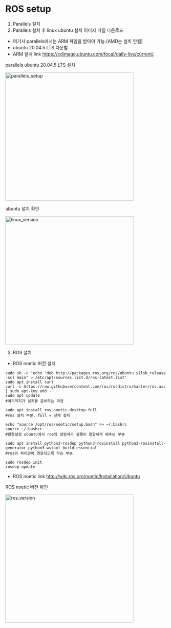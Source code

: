 ROS setup
=========

1. Parallels 설치
2. Parallels 설치 후 linux ubuntu 설치 이미지 파일 다운로드
  - 여기서 parallels에서는 ARM 파일을 받아야 가능.(AMD는 설치 안됨)
  - ubuntu 20.04.5 LTS 다운함. 
  - ARM 설치 link <https://cdimage.ubuntu.com/focal/daily-live/current/>.  
  
  parallels ubuntu 20.04.5 LTS 설치
  <p align="left"><img src = "../images/2022-12-30-ROS_2/parallels_setup.png" width = "400"  title = "parallels_setup"></p>
  ubuntu 설치 확인
  <p align="left"><img src = "../images/2022-12-30-ROS_2/linux_version.png" width = "400"  title = "linux_version"></p>
  
3. ROS 설치
  - ROS noetic 버전 설치
```
sudo sh -c 'echo "deb http://packages.ros.org/ros/ubuntu $(lsb_release -sc) main" > /etc/apt/sources.list.d/ros-latest.list'
sudo apt install curl
curl -s https://raw.githubusercontent.com/ros/rosdistro/master/ros.asc | sudo apt-key add -
sudo apt update 
#여기까지가 설치를 준비하는 과정

sudo apt install ros-noetic-desktop-full
#ros 설치 부분, full = 전체 설치

echo "source /opt/ros/noetic/setup.bash" >> ~/.bashrc
source ~/.bashrc
#환경설정 ubuntu에서 ros의 명령어가 실행이 원할하게 해주는 부분

sudo apt install python3-rosdep python3-rosinstall python3-rosinstall-generator python3-wstool build-essential
#ros와 파이썬이 연동되도록 하는 부분.

sudo rosdep init
rosdep update
```
  - ROS noetic link <http://wiki.ros.org/noetic/Installation/Ubuntu>
  
  ROS noetic 버전 확인
  <p align="left"><img src = "../images/2022-12-30-ROS_2/ros_version.png" width = "400"  title = "ros_version"></p>
  
